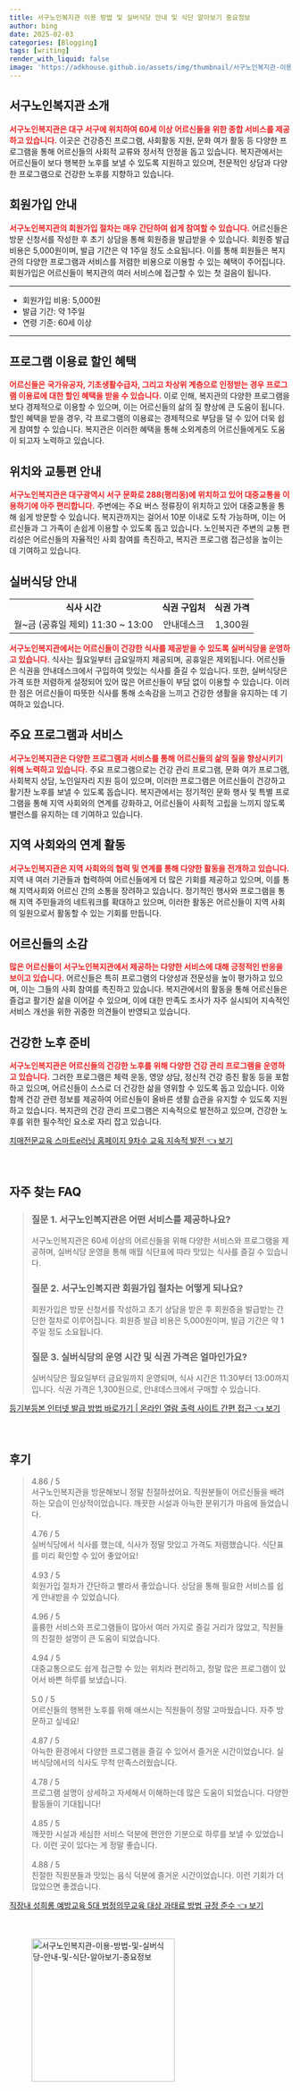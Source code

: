 ```yaml
---
title: 서구노인복지관 이용 방법 및 실버식당 안내 및 식단 알아보기 중요정보
author: bing
date: 2025-02-03
categories: [Blogging]
tags: [writing]
render_with_liquid: false
image: 'https://adkhouse.github.io/assets/img/thumbnail/서구노인복지관-이용-방법-및-실버식당-안내-및-식단-알아보기-중요정보.webp'
---
```



<h2 id='서구노인복지관_소개'>서구노인복지관 소개</h2>

<p><b><span style="color: #ee2323;">서구노인복지관은 대구 서구에 위치하여 60세 이상 어르신들을 위한 종합 서비스를 제공하고 있습니다.</span></b> 이곳은 건강증진 프로그램, 사회활동 지원, 문화 여가 활동 등 다양한 프로그램을 통해 어르신들의 사회적 교류와 정서적 안정을 돕고 있습니다. 복지관에서는 어르신들이 보다 행복한 노후를 보낼 수 있도록 지원하고 있으며, 전문적인 상담과 다양한 프로그램으로 건강한 노후를 지향하고 있습니다.</p>

<h2 id='회원가입_안내'>회원가입 안내</h2>

<p><b><span style="color: #ee2323;">서구노인복지관의 회원가입 절차는 매우 간단하여 쉽게 참여할 수 있습니다.</span></b> 어르신들은 방문 신청서를 작성한 후 초기 상담을 통해 회원증을 발급받을 수 있습니다. 회원증 발급 비용은 5,000원이며, 발급 기간은 약 1주일 정도 소요됩니다. 이를 통해 회원들은 복지관의 다양한 프로그램과 서비스를 저렴한 비용으로 이용할 수 있는 혜택이 주어집니다. 회원가입은 어르신들이 복지관의 여러 서비스에 접근할 수 있는 첫 걸음이 됩니다.</p>

<hr />

<ul>
    <li>회원가입 비용: 5,000원</li>
    <li>발급 기간: 약 1주일</li>
    <li>연령 기준: 60세 이상</li>
</ul>

<hr />

<h2 id='프로그램_이용료_할인'>프로그램 이용료 할인 혜택</h2>

<p><b><span style="color: #ee2323;">어르신들은 국가유공자, 기초생활수급자, 그리고 차상위 계층으로 인정받는 경우 프로그램 이용료에 대한 할인 혜택을 받을 수 있습니다.</span></b> 이로 인해, 복지관의 다양한 프로그램을 보다 경제적으로 이용할 수 있으며, 이는 어르신들의 삶의 질 향상에 큰 도움이 됩니다. 할인 혜택을 받을 경우, 각 프로그램의 이용료는 경제적으로 부담을 덜 수 있어 더욱 쉽게 참여할 수 있습니다. 복지관은 이러한 혜택을 통해 소외계층의 어르신들에게도 도움이 되고자 노력하고 있습니다.</p>

<h2 id='위치와_교통편'>위치와 교통편 안내</h2>

<p><b><span style="color: #ee2323;">서구노인복지관은 대구광역시 서구 문화로 288(평리동)에 위치하고 있어 대중교통을 이용하기에 아주 편리합니다.</span></b> 주변에는 주요 버스 정류장이 위치하고 있어 대중교통을 통해 쉽게 방문할 수 있습니다. 복지관까지는 걸어서 10분 이내로 도착 가능하며, 이는 어르신들과 그 가족이 손쉽게 이용할 수 있도록 돕고 있습니다. 노인복지관 주변의 교통 편리성은 어르신들의 자율적인 사회 참여를 촉진하고, 복지관 프로그램 접근성을 높이는 데 기여하고 있습니다.</p>

<h2 id='실버식당_안내'>실버식당 안내</h2>

<table>
    <tr>
        <td style="text-align: center; height: 17px;"><b>식사 시간</b></td>
        <td style="text-align: center; height: 17px;"><b>식권 구입처</b></td>
        <td style="text-align: center; height: 17px;"><b>식권 가격</b></td>
    </tr>
    <tr>
        <td style="text-align: center; height: 17px;">월~금 (공휴일 제외) 11:30 ~ 13:00</td>
        <td style="text-align: center; height: 17px;">안내데스크</td>
        <td style="text-align: center; height: 17px;">1,300원</td>
    </tr>
</table>

<p><b><span style="color: #ee2323;">서구노인복지관에서는 어르신들이 건강한 식사를 제공받을 수 있도록 실버식당을 운영하고 있습니다.</span></b> 식사는 월요일부터 금요일까지 제공되며, 공휴일은 제외됩니다. 어르신들은 식권을 안내데스크에서 구입하여 맛있는 식사를 즐길 수 있습니다. 또한, 실버식당은 가격 또한 저렴하게 설정되어 있어 많은 어르신들이 부담 없이 이용할 수 있습니다. 이러한 점은 어르신들이 따뜻한 식사를 통해 소속감을 느끼고 건강한 생활을 유지하는 데 기여하고 있습니다.</p>

<h2 id='주요_프로그램과_서비스'>주요 프로그램과 서비스</h2>

<p><b><span style="color: #ee2323;">서구노인복지관은 다양한 프로그램과 서비스를 통해 어르신들의 삶의 질을 향상시키기 위해 노력하고 있습니다.</span></b> 주요 프로그램으로는 건강 관리 프로그램, 문화 여가 프로그램, 사회복지 상담, 노인일자리 지원 등이 있으며, 이러한 프로그램은 어르신들이 건강하고 활기찬 노후를 보낼 수 있도록 돕습니다. 복지관에서는 정기적인 문화 행사 및 특별 프로그램을 통해 지역 사회와의 연계를 강화하고, 어르신들이 사회적 고립을 느끼지 않도록 밸런스를 유지하는 데 기여하고 있습니다.</p>

<h2 id='지역_사회_와의_연계_활동'>지역 사회와의 연계 활동</h2>

<p><b><span style="color: #ee2323;">서구노인복지관은 지역 사회와의 협력 및 연계를 통해 다양한 활동을 전개하고 있습니다.</span></b> 지역 내 여러 기관들과 협력하여 어르신들에게 더 많은 기회를 제공하고 있으며, 이를 통해 지역사회와 어르신 간의 소통을 장려하고 있습니다. 정기적인 행사와 프로그램을 통해 지역 주민들과의 네트워크를 확대하고 있으며, 이러한 활동은 어르신들이 지역 사회의 일원으로서 활동할 수 있는 기회를 만듭니다.</p>

<h2 id='어르신들의_소감'>어르신들의 소감</h2>

<p><b><span style="color: #ee2323;">많은 어르신들이 서구노인복지관에서 제공하는 다양한 서비스에 대해 긍정적인 반응을 보이고 있습니다.</span></b> 어르신들은 특히 프로그램의 다양성과 전문성을 높이 평가하고 있으며, 이는 그들의 사회 참여를 촉진하고 있습니다. 복지관에서의 활동을 통해 어르신들은 즐겁고 활기찬 삶을 이어갈 수 있으며, 이에 대한 만족도 조사가 자주 실시되어 지속적인 서비스 개선을 위한 귀중한 의견들이 반영되고 있습니다.</p>

<h2 id='건강한_노후_준비'>건강한 노후 준비</h2>

<p><b><span style="color: #ee2323;">서구노인복지관은 어르신들의 건강한 노후를 위해 다양한 건강 관리 프로그램을 운영하고 있습니다.</span></b> 그러한 프로그램은 체력 운동, 영양 상담, 정신적 건강 증진 활동 등을 포함하고 있으며, 어르신들이 스스로 더 건강한 삶을 영위할 수 있도록 돕고 있습니다. 이와 함께 건강 관련 정보를 제공하여 어르신들이 올바른 생활 습관을 유지할 수 있도록 지원하고 있습니다. 복지관의 건강 관리 프로그램은 지속적으로 발전하고 있으며, 건강한 노후를 위한 필수적인 요소로 자리 잡고 있습니다.</p>


<p><a class="click-button" title="치매전문교육 스마트e러닝 홈페이지 9차수 교육 지속적 발전" href="https://adkhouse.github.io/posts/%EC%B9%98%EB%A7%A4%EC%A0%84%EB%AC%B8%EA%B5%90%EC%9C%A1-%EC%8A%A4%EB%A7%88%ED%8A%B8e%EB%9F%AC%EB%8B%9D-%ED%99%88%ED%8E%98%EC%9D%B4%EC%A7%80-9%EC%B0%A8%EC%88%98-%EA%B5%90%EC%9C%A1-%EC%A7%80%EC%86%8D%EC%A0%81-%EB%B0%9C%EC%A0%84/" rel="dofollow">치매전문교육 스마트e러닝 홈페이지 9차수 교육 지속적 발전 👈 보기</a></p><br>
<h2 id='자주_찾는_FAQ'>자주 찾는 FAQ</h2>
<div itemscope="" itemtype="https://schema.org/FAQPage"> 
<blockquote> 
<div itemscope="" itemprop="mainEntity" itemtype="https://schema.org/Question"> 
<h3 itemprop="name">질문 1. 서구노인복지관은 어떤 서비스를 제공하나요?</h3> 
<div itemscope="" itemprop="acceptedAnswer" itemtype="https://schema.org/Answer"> 
<span itemprop="text"> 
<p>서구노인복지관은 60세 이상의 어르신들을 위해 다양한 서비스와 프로그램을 제공하며, 실버식당 운영을 통해 매월 식단표에 따라 맛있는 식사를 즐길 수 있습니다.</p> 
</span> 
</div> 
</div> 

<div itemscope="" itemprop="mainEntity" itemtype="https://schema.org/Question"> 
<h3 itemprop="name">질문 2. 서구노인복지관 회원가입 절차는 어떻게 되나요?</h3> 
<div itemscope="" itemprop="acceptedAnswer" itemtype="https://schema.org/Answer"> 
<span itemprop="text"> 
<p>회원가입은 방문 신청서를 작성하고 초기 상담을 받은 후 회원증을 발급받는 간단한 절차로 이루어집니다. 회원증 발급 비용은 5,000원이며, 발급 기간은 약 1주일 정도 소요됩니다.</p> 
</span> 
</div> 
</div> 

<div itemscope="" itemprop="mainEntity" itemtype="https://schema.org/Question"> 
<h3 itemprop="name">질문 3. 실버식당의 운영 시간 및 식권 가격은 얼마인가요?</h3> 
<div itemscope="" itemprop="acceptedAnswer" itemtype="https://schema.org/Answer"> 
<span itemprop="text"> 
<p>실버식당은 월요일부터 금요일까지 운영되며, 식사 시간은 11:30부터 13:00까지입니다. 식권 가격은 1,300원으로, 안내데스크에서 구매할 수 있습니다.</p> 
</span> 
</div> 
</div> 
</blockquote> 
</div>
<p><a class="click-button" title="등기부등본 인터넷 발급 방법 바로가기 | 온라인 열람 출력 사이트 간편 접근" href="https://adkhouse.github.io/posts/%EB%93%B1%EA%B8%B0%EB%B6%80%EB%93%B1%EB%B3%B8-%EC%9D%B8%ED%84%B0%EB%84%B7-%EB%B0%9C%EA%B8%89-%EB%B0%A9%EB%B2%95-%EB%B0%94%EB%A1%9C%EA%B0%80%EA%B8%B0-%EC%98%A8%EB%9D%BC%EC%9D%B8-%EC%97%B4%EB%9E%8C-%EC%B6%9C%EB%A0%A5-%EC%82%AC%EC%9D%B4%ED%8A%B8-%EA%B0%84%ED%8E%B8-%EC%A0%91%EA%B7%BC/" rel="dofollow">등기부등본 인터넷 발급 방법 바로가기 | 온라인 열람 출력 사이트 간편 접근 👈 보기</a></p><br>
<h2 id='후기'>후기</h2>
<div itemscope itemtype="https://schema.org/Product">
  <blockquote>
  <div itemprop="review" itemscope itemtype="https://schema.org/Review">
      <div itemprop="reviewRating" itemscope itemtype="https://schema.org/Rating"> <span itemprop="ratingValue">4.86</span> / <span itemprop="bestRating">5</span> </div>
      <span itemprop="reviewBody">서구노인복지관을 방문해보니 정말 친절하셨어요. 직원분들이 어르신들을 배려하는 모습이 인상적이었습니다. 깨끗한 시설과 아늑한 분위기가 마음에 들었습니다.</span>
  </div>
  <br>
  <div itemprop="review" itemscope itemtype="https://schema.org/Review">
      <div itemprop="reviewRating" itemscope itemtype="https://schema.org/Rating"> <span itemprop="ratingValue">4.76</span> / <span itemprop="bestRating">5</span> </div>
      <span itemprop="reviewBody">실버식당에서 식사를 했는데, 식사가 정말 맛있고 가격도 저렴했습니다. 식단표를 미리 확인할 수 있어 좋았어요!</span>
  </div>
  <br>
  <div itemprop="review" itemscope itemtype="https://schema.org/Review">
      <div itemprop="reviewRating" itemscope itemtype="https://schema.org/Rating"> <span itemprop="ratingValue">4.93</span> / <span itemprop="bestRating">5</span> </div>
      <span itemprop="reviewBody">회원가입 절차가 간단하고 빨라서 좋았습니다. 상담을 통해 필요한 서비스를 쉽게 안내받을 수 있었습니다.</span>
  </div>
  <br>
  <div itemprop="review" itemscope itemtype="https://schema.org/Review">
      <div itemprop="reviewRating" itemscope itemtype="https://schema.org/Rating"> <span itemprop="ratingValue">4.96</span> / <span itemprop="bestRating">5</span> </div>
      <span itemprop="reviewBody">훌륭한 서비스와 프로그램들이 많아서 여러 가지로 즐길 거리가 많았고, 직원들의 친절한 설명이 큰 도움이 되었습니다.</span>
  </div>
  <br>
  <div itemprop="review" itemscope itemtype="https://schema.org/Review">
      <div itemprop="reviewRating" itemscope itemtype="https://schema.org/Rating"> <span itemprop="ratingValue">4.94</span> / <span itemprop="bestRating">5</span> </div>
      <span itemprop="reviewBody">대중교통으로도 쉽게 접근할 수 있는 위치라 편리하고, 정말 많은 프로그램이 있어서 바쁜 하루를 보냈습니다.</span>
  </div>
  <br>
  <div itemprop="review" itemscope itemtype="https://schema.org/Review">
      <div itemprop="reviewRating" itemscope itemtype="https://schema.org/Rating"> <span itemprop="ratingValue">5.0</span> / <span itemprop="bestRating">5</span> </div>
      <span itemprop="reviewBody">어르신들의 행복한 노후를 위해 애쓰시는 직원들이 정말 고마웠습니다. 자주 방문하고 싶네요!</span>
  </div>
  <br>
  <div itemprop="review" itemscope itemtype="https://schema.org/Review">
      <div itemprop="reviewRating" itemscope itemtype="https://schema.org/Rating"> <span itemprop="ratingValue">4.87</span> / <span itemprop="bestRating">5</span> </div>
      <span itemprop="reviewBody">아늑한 환경에서 다양한 프로그램을 즐길 수 있어서 즐거운 시간이었습니다. 실버식당에서의 식사도 무척 만족스러웠습니다.</span>
  </div>
  <br>
  <div itemprop="review" itemscope itemtype="https://schema.org/Review">
      <div itemprop="reviewRating" itemscope itemtype="https://schema.org/Rating"> <span itemprop="ratingValue">4.78</span> / <span itemprop="bestRating">5</span> </div>
      <span itemprop="reviewBody">프로그램 설명이 상세하고 자세해서 이해하는데 많은 도움이 되었습니다. 다양한 활동들이 기대됩니다!</span>
  </div>
  <br>
  <div itemprop="review" itemscope itemtype="https://schema.org/Review">
      <div itemprop="reviewRating" itemscope itemtype="https://schema.org/Rating"> <span itemprop="ratingValue">4.85</span> / <span itemprop="bestRating">5</span> </div>
      <span itemprop="reviewBody">깨끗한 시설과 세심한 서비스 덕분에 편안한 기분으로 하루를 보낼 수 있었습니다. 이런 곳이 있다는 게 정말 좋습니다.</span>
  </div>
  <br>
  <div itemprop="review" itemscope itemtype="https://schema.org/Review">
      <div itemprop="reviewRating" itemscope itemtype="https://schema.org/Rating"> <span itemprop="ratingValue">4.88</span> / <span itemprop="bestRating">5</span> </div>
      <span itemprop="reviewBody">친절한 직원분들과 맛있는 음식 덕분에 즐거운 시간이었습니다. 이런 기회가 더 많았으면 좋겠습니다.</span>
  </div>
  </blockquote>
</div>
<p><a class="click-button" title="직장내 성희롱 예방교육 5대 법정의무교육 대상 과태료 방법 규정 준수" href="https://adkhouse.github.io/posts/%EC%A7%81%EC%9E%A5%EB%82%B4-%EC%84%B1%ED%9D%AC%EB%A1%B1-%EC%98%88%EB%B0%A9%EA%B5%90%EC%9C%A1-5%EB%8C%80-%EB%B2%95%EC%A0%95%EC%9D%98%EB%AC%B4%EA%B5%90%EC%9C%A1-%EB%8C%80%EC%83%81-%EA%B3%BC%ED%83%9C%EB%A3%8C-%EB%B0%A9%EB%B2%95-%EA%B7%9C%EC%A0%95-%EC%A4%80%EC%88%98/" rel="dofollow">직장내 성희롱 예방교육 5대 법정의무교육 대상 과태료 방법 규정 준수 👈 보기</a></p><br>
<figure class="image"><img src="https://adkhouse.github.io/assets/img/thumbnail/서구노인복지관-이용-방법-및-실버식당-안내-및-식단-알아보기-중요정보.webp" alt="서구노인복지관-이용-방법-및-실버식당-안내-및-식단-알아보기-중요정보" width="256" height="256"></figure>